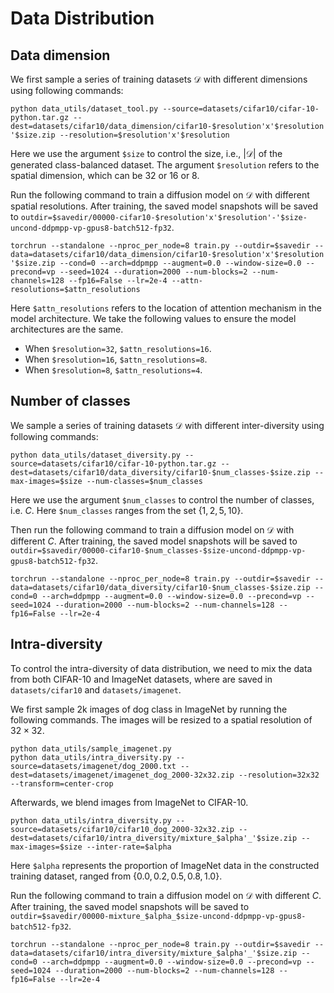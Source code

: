 # Data Distribution

## Data dimension
We first sample a series of training datasets $\mathcal{D}$ with different dimensions using following commands:
```
python data_utils/dataset_tool.py --source=datasets/cifar10/cifar-10-python.tar.gz --dest=datasets/cifar10/data_dimension/cifar10-$resolution'x'$resolution'-'$size.zip --resolution=$resolution'x'$resolution
```
Here we use the argument `$size` to control the size, i.e., $|\mathcal{D}|$ of the generated class-balanced dataset. The argument `$resolution` refers to the spatial dimension, which can be $32$ or $16$ or $8$.

Run the following command to train a diffusion model on $\mathcal{D}$ with different spatial resolutions. After training, the saved model snapshots will be saved to `outdir=$savedir/00000-cifar10-$resolution'x'$resolution'-'$size-uncond-ddpmpp-vp-gpus8-batch512-fp32`.
```
torchrun --standalone --nproc_per_node=8 train.py --outdir=$savedir --data=datasets/cifar10/data_dimension/cifar10-$resolution'x'$resolution'-'$size.zip --cond=0 --arch=ddpmpp --augment=0.0 --window-size=0.0 --precond=vp --seed=1024 --duration=2000 --num-blocks=2 --num-channels=128 --fp16=False --lr=2e-4 --attn-resolutions=$attn_resolutions
```

Here `$attn_resolutions` refers to the location of attention mechanism in the model architecture. We take the following values to ensure the model architectures are the same.

* When `$resolution=32`, `$attn_resolutions=16`.
* When `$resolution=16`, `$attn_resolutions=8`.
* When `$resolution=8`, `$attn_resolutions=4`. 

## Number of classes
We sample a series of training datasets $\mathcal{D}$ with different inter-diversity using following commands:
```
python data_utils/dataset_diversity.py --source=datasets/cifar10/cifar-10-python.tar.gz --dest=datasets/cifar10/data_diversity/cifar10-$num_classes-$size.zip --max-images=$size --num-classes=$num_classes
```
Here we use the argument `$num_classes` to control the number of classes, i.e. $C$. Here `$num_classes` ranges from the set $\{1, 2, 5, 10\}$.

Then run the following command to train a diffusion model on $\mathcal{D}$ with different $C$. After training, the saved model snapshots will be saved to `outdir=$savedir/00000-cifar10-$num_classes-$size-uncond-ddpmpp-vp-gpus8-batch512-fp32`.
```
torchrun --standalone --nproc_per_node=8 train.py --outdir=$savedir --data=datasets/cifar10/data_diversity/cifar10-$num_classes-$size.zip --cond=0 --arch=ddpmpp --augment=0.0 --window-size=0.0 --precond=vp --seed=1024 --duration=2000 --num-blocks=2 --num-channels=128 --fp16=False --lr=2e-4
```

## Intra-diversity
To control the intra-diversity of data distribution, we need to mix the data from both CIFAR-10 and ImageNet datasets, where are saved in `datasets/cifar10` and `datasets/imagenet`.

We first sample 2k images of dog class in ImageNet by running the following commands. The images will be resized to a spatial resolution of $32\times32$.
```
python data_utils/sample_imagenet.py
python data_utils/intra_diversity.py --source=datasets/imagenet/dog_2000.txt --dest=datasets/imagenet/imagenet_dog_2000-32x32.zip --resolution=32x32 --transform=center-crop
```

Afterwards, we blend images from ImageNet to CIFAR-10.
```
python data_utils/intra_diversity.py --source=datasets/cifar10/cifar10_dog_2000-32x32.zip --dest=datasets/cifar10/intra_diversity/mixture_$alpha'_'$size.zip --max-images=$size --inter-rate=$alpha
```

Here `$alpha` represents the proportion of ImageNet data in the constructed training dataset, ranged from $\{0.0, 0.2, 0.5, 0.8, 1.0\}$.

Run the following command to train a diffusion model on $\mathcal{D}$ with different $C$. After training, the saved model snapshots will be saved to `outdir=$savedir/00000-mixture_$alpha_$size-uncond-ddpmpp-vp-gpus8-batch512-fp32`.
```
torchrun --standalone --nproc_per_node=8 train.py --outdir=$savedir --data=datasets/cifar10/intra_diversity/mixture_$alpha'_'$size.zip --cond=0 --arch=ddpmpp --augment=0.0 --window-size=0.0 --precond=vp --seed=1024 --duration=2000 --num-blocks=2 --num-channels=128 --fp16=False --lr=2e-4
```